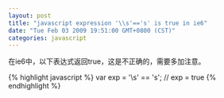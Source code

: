 ```yaml
---
layout: post
title: "javascript expression '\\s'=='s' is true in ie6"
date: "Tue Feb 03 2009 19:51:00 GMT+0800 (CST)"
categories: javascript
---
```


在ie6中，以下表达式返回true，这是不正确的，需要多加注意。

{% highlight javascript %}
var exp = '\s' == 's';
// exp = true
{% endhighlight %}
